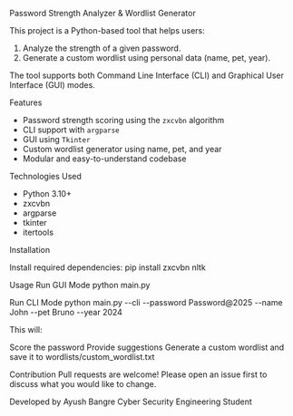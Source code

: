 Password Strength Analyzer & Wordlist Generator

This project is a Python-based tool that helps users:
1. Analyze the strength of a given password.
2. Generate a custom wordlist using personal data (name, pet, year).

The tool supports both Command Line Interface (CLI) and Graphical User Interface (GUI) modes.

Features

- Password strength scoring using the `zxcvbn` algorithm  
- CLI support with `argparse`  
- GUI using `Tkinter`  
- Custom wordlist generator using name, pet, and year  
- Modular and easy-to-understand codebase  

Technologies Used

- Python 3.10+  
- zxcvbn  
- argparse  
- tkinter  
- itertools  

Installation

Install required dependencies:
pip install zxcvbn nltk

Usage
Run GUI Mode
python main.py

Run CLI Mode
python main.py --cli --password Password@2025 --name John --pet Bruno --year 2024

This will:

Score the password
Provide suggestions
Generate a custom wordlist and save it to wordlists/custom_wordlist.txt

Contribution
Pull requests are welcome! Please open an issue first to discuss what you would like to change.

Developed by
Ayush Bangre
Cyber Security Engineering Student
